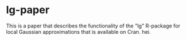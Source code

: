 # lg-paper

This is a paper that describes the functionality of the "lg" R-package for local Gaussian approximations that is available on Cran. hei.
